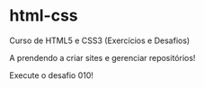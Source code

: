 # html-css
Curso de HTML5 e CSS3 (Exercícios e Desafios)

A prendendo a criar sites e gerenciar repositórios!

<a href="https://yuucod.github.io/html-css/desafios/desafios-modulo2/desafio010/desafio010.html"></a> Execute o desafio 010!